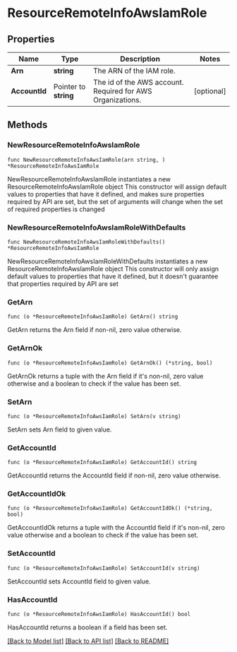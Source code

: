 # ResourceRemoteInfoAwsIamRole

## Properties

Name | Type | Description | Notes
------------ | ------------- | ------------- | -------------
**Arn** | **string** | The ARN of the IAM role. | 
**AccountId** | Pointer to **string** | The id of the AWS account. Required for AWS Organizations. | [optional] 

## Methods

### NewResourceRemoteInfoAwsIamRole

`func NewResourceRemoteInfoAwsIamRole(arn string, ) *ResourceRemoteInfoAwsIamRole`

NewResourceRemoteInfoAwsIamRole instantiates a new ResourceRemoteInfoAwsIamRole object
This constructor will assign default values to properties that have it defined,
and makes sure properties required by API are set, but the set of arguments
will change when the set of required properties is changed

### NewResourceRemoteInfoAwsIamRoleWithDefaults

`func NewResourceRemoteInfoAwsIamRoleWithDefaults() *ResourceRemoteInfoAwsIamRole`

NewResourceRemoteInfoAwsIamRoleWithDefaults instantiates a new ResourceRemoteInfoAwsIamRole object
This constructor will only assign default values to properties that have it defined,
but it doesn't guarantee that properties required by API are set

### GetArn

`func (o *ResourceRemoteInfoAwsIamRole) GetArn() string`

GetArn returns the Arn field if non-nil, zero value otherwise.

### GetArnOk

`func (o *ResourceRemoteInfoAwsIamRole) GetArnOk() (*string, bool)`

GetArnOk returns a tuple with the Arn field if it's non-nil, zero value otherwise
and a boolean to check if the value has been set.

### SetArn

`func (o *ResourceRemoteInfoAwsIamRole) SetArn(v string)`

SetArn sets Arn field to given value.


### GetAccountId

`func (o *ResourceRemoteInfoAwsIamRole) GetAccountId() string`

GetAccountId returns the AccountId field if non-nil, zero value otherwise.

### GetAccountIdOk

`func (o *ResourceRemoteInfoAwsIamRole) GetAccountIdOk() (*string, bool)`

GetAccountIdOk returns a tuple with the AccountId field if it's non-nil, zero value otherwise
and a boolean to check if the value has been set.

### SetAccountId

`func (o *ResourceRemoteInfoAwsIamRole) SetAccountId(v string)`

SetAccountId sets AccountId field to given value.

### HasAccountId

`func (o *ResourceRemoteInfoAwsIamRole) HasAccountId() bool`

HasAccountId returns a boolean if a field has been set.


[[Back to Model list]](../README.md#documentation-for-models) [[Back to API list]](../README.md#documentation-for-api-endpoints) [[Back to README]](../README.md)


